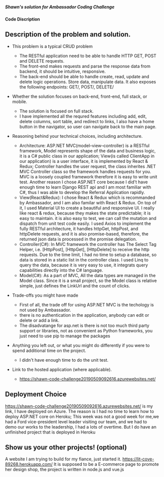 ##### Shawn's solution for Ambassador Coding Challenge
#### Code Discription

##	Description of the problem and solution.
- This problem is a typical CRUD problem
  - The RESTful application need to be able to handle HTTP GET, POST and DELETE requests.
  - The front-end makes requests and parse the response data from backend, it should be intuitive, responsive.
  - The back-end should be able to handle create, read, update and delete logic operations. Store data, manipulate data. It also exposes the following endpoints: GET/, POST/, DELETE/
- Whether the solution focuses on back-end, front-end, full stack, or mobile.
  - The solution is focused on full stack. 
  - I have implemented all the requred features including add, edit, delete columns, sort table, and redirect to links, I also have a home button in the navigator, so user can navigate back to the main page.
-	Reasoning behind your technical choices, including architecture.
    - Architecture: ASP.NET MVC(model–view–controller) is a RESTful framework, Model represents shape of the data and business logic, it is a C# public class in our application; View(is called ClientApp in our application) is a user interface, it is implemented by React & Redux; Controller handles the user request, the class inherites .NET MVC Controller class so the framework handles requests for you. MVC is a loosely coupled framework therefore it is easy to write unit test. Another reason I chose ASP.NET core because I did't have enough time to learn Django REST api and I am most familiar with C#, thus I was able to develop the Referral Application rapidly.
    - View(React&Redux): I chose React & Redux which is recommanded by Ambassador, and I am also familar with React & Redux. On top of it, I used Material UI to create a beautiful and responsive UI. I really like react & redux, because they makes the state predictable; it is easy to maintain. it is also easy to test, we can call the mutation and dispatch from unit test code easily. I used Axios to implement the fully RESTful architecture, it handles httpGet, httpPost, and httpDelete requests, and it is also promise-based, therefore, the returned json data is processed in the promise delegation.
    - Controller(C#): In MVC framework the controller has The Select Tag Helper, i.e. [HttpPost],  [HttpGet], [HttpDelete] to receive the http requests. Due to the time limit, I had no time to setup a database, so data is stored in a static list in the controller class. I used Linq to query the data, because it is very easy to use, it integrats query capabilities directly into the C# language. 
    - Model(C#): As a part of MVC, All the data types are managed in the Model class. Since it is a small project, so the Model class is relative simple, just defines the LinkUrl and the count of clicks.  
  
-	Trade-offs you might have made
    - First of all, the trade off for using ASP.NET MVC is the techology is not used by Ambassador.
    - there is no authentication in the application, anybody can edit or delete or add a link.
    - The disadvatange for asp.net is there is not too much third party support or libraries, not as convenient as Python frameworks, you just need to use pip to manage the packages
- Anything you left out, or what you might do differently if you were to spend additional time on the project.
  - I didn't have enough time to do the unit test.
- Link to the hosted application (where applicable).
    - https://shawn-code-challenge20190509092616.azurewebsites.net/ 

## Deployment Choice

https://shawn-code-challenge20190509092616.azurewebsites.net/ is my link, I have deployed on Azure. The reason is I had no time to learn how to deploy ASP.NET core on Heroku; This week was not a good week for me,we had a Ford vice-president level leader visiting our team, and we had to demo our works to the leadership, I had a lots of overtime. But I do have an unfinished project that is deployed in Heroku

## Show us your other projects! (optional)
A website I am trying to build for my fiance, just started it.
https://lit-cove-89268.herokuapp.com/
It is supposed to be a E-commerce page to promote her design shop, the project is written in node.js and vue.js
